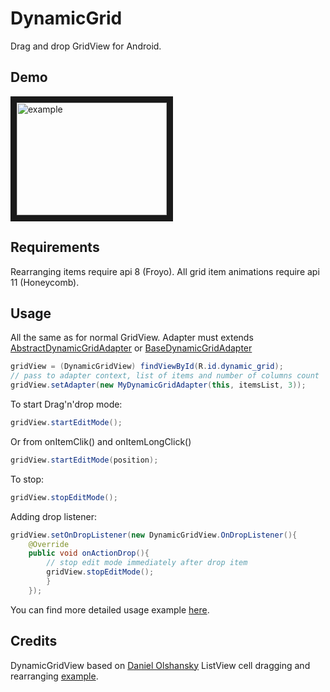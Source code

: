 DynamicGrid
===========

Drag and drop GridView for Android.

Demo
----

<a href="http://www.youtube.com/watch?feature=player_embedded&v=zlzNvxksIfY
" target="_blank"><img src="http://img.youtube.com/vi/zlzNvxksIfY/0.jpg" 
alt="example" width="240" height="180" border="10" /></a>

Requirements
----------
Rearranging items require api 8 (Froyo).
All grid item animations require api 11 (Honeycomb).

Usage
----------
All the same as for normal GridView. Adapter must extends
[AbstractDynamicGridAdapter](https://github.com/askerov/DynamicGrid/blob/master/dynamicgrid/src/org/askerov/dynamicgid/AbstractDynamicGridAdapter.java "AbstractDynamicGridAdapter")
or [BaseDynamicGridAdapter](https://github.com/askerov/DynamicGrid/blob/master/dynamicgrid/src/org/askerov/dynamicgid/BaseDynamicGridAdapter.java "BaseDynamicGridAdapter")   
       
```java
gridView = (DynamicGridView) findViewById(R.id.dynamic_grid);
// pass to adapter context, list of items and number of columns count
gridView.setAdapter(new MyDynamicGridAdapter(this, itemsList, 3));
```
    
To start Drag'n'drop mode:

```java
gridView.startEditMode();
```
    
Or from onItemClik() and onItemLongClick()

```java
gridView.startEditMode(position);
```
    
To stop:

```java
gridView.stopEditMode();
```
    
Adding drop listener:

```java
gridView.setOnDropListener(new DynamicGridView.OnDropListener(){
    @Override
    public void onActionDrop(){
        // stop edit mode immediately after drop item
        gridView.stopEditMode();
        }
    });
```

You can find more detailed usage example [here](https://github.com/askerov/DynamicGrid/tree/master/example).  

Credits
--------
DynamicGridView based on [Daniel Olshansky](https://plus.google.com/108153578400873445224/) ListView cell dragging and rearranging [example](https://www.youtube.com/watch?v=_BZIvjMgH-Q).  

